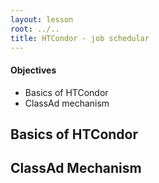 ```yaml
---
layout: lesson
root: ../..
title: HTCondor - job schedular
---
```

<div class="objectives" markdown="1">

#### Objectives
*   Basics of HTCondor 
*   ClassAd mechanism  


<h2> Basics of HTCondor </h2> 


<h2> ClassAd Mechanism </h2> 

